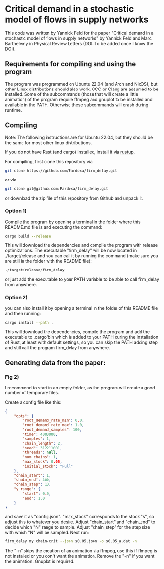 # Critical demand in a stochastic model of flows in supply networks

This code was written by Yannick Feld for the paper "Critical demand in a stochastic model of flows in supply networks" by Yannick Feld and Marc Barthelemy in Physical Review Letters (DOI: To be added once I know the DOI).

## Requirements for compiling and using the program

The program was programmed on Ubuntu 22.04 (and Arch and NixOS), but other Linux distributions should also work. 
GCC or Clang are assumed to be installed.
Some of the subcommands (those that will create a little animation) of the program require ffmpeg and gnuplot to be installed and available in the PATH. 
Otherwise these subcommands will crash during runtime.


## Compiling

Note: The following instructions are for Ubuntu 22.04, but they should be the same for most other linux distributions.


If you do not have Rust (and cargo) installed, install it via [rustup](https://doc.rust-lang.org/book/ch01-01-installation.html).


For compiling, first clone this repository via 
```bash
git clone https://github.com/Pardoxa/firm_delay.git
```
or via 
```bash
git clone git@github.com:Pardoxa/firm_delay.git
```
or download the zip file of this repository from Github and unpack it.

### Option 1)

Compile the program by opening a terminal in the folder where this README.md file is and executing the command:

```bash
cargo build --release
```
This will download the dependencies and compile the program with release optimizations.
The executable "firm_delay" will be now located in ./target/release
and you can call it by running the command (make sure you are still in the folder with the README file):
```bash
./target/release/firm_delay
```
or just add the executable to your PATH variable to be able to call firm_delay from anywhere.

### Option 2)

you can also install it by opening a terminal in the folder of this README file and then running:
```bash
cargo install --path .
```
This will download the dependencies, compile the program and add the executable to .cargo/bin which is 
added to your PATH during the installation of Rust, 
at least with default settings, so you can skip the PATH adding 
step and still call the program firm_delay from anywhere.


## Generating data from the paper:

### Fig 2)

I recommend to start in an empty folder, as the program will create a good number of temporary files.

Create a config file like this:
```json
{
    "opts": {
        "root_demand_rate_min": 0.0,
        "root_demand_rate_max": 1.0,
        "root_demand_samples": 100,
        "time": 4000000,
        "samples": 1,
        "chain_length": 2,
        "seed": 312211001,
        "threads": null,
        "num_chains": 1,
        "max_stock": 0.05,
        "initial_stock": "Full"
    },
    "chain_start": 1,
    "chain_end": 300,
    "chain_step": 10,
    "y_range": {
        "start": 0.0,
        "end": 1.0
    }
}
```

and save it as "config.json". 
"max_stock" corresponds to the stock "s", so adjust this to whatever you desire.
Adjust "chain_start" and "chain_end" to decide which "N" range to sample.
Adjust "chain_step" for the step size with which "N" will be sampled.
Next run:
```bash
firm_delay my chain-crit --json s0.05.json -o s0.05_a.dat -n
```
The "-n" skips the creation of an animation via ffmpeg, use this if ffmpeg is not installed or you don't want the animation. Remove the "-n" if you want the animation. Gnuplot is required.